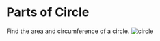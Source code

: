 # Parts of Circle
Find the area and circumference of a circle.
![circle](https://github.com/user-attachments/assets/3d489476-2850-4688-8596-d999302f0d40)
